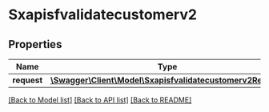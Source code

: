 # Sxapisfvalidatecustomerv2

## Properties
Name | Type | Description | Notes
------------ | ------------- | ------------- | -------------
**request** | [**\Swagger\Client\Model\Sxapisfvalidatecustomerv2Request**](Sxapisfvalidatecustomerv2Request.md) |  | [optional] 

[[Back to Model list]](../README.md#documentation-for-models) [[Back to API list]](../README.md#documentation-for-api-endpoints) [[Back to README]](../README.md)


